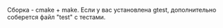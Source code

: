 Сборка - cmake + make. Если у вас установлена gtest, дополнительно соберется файл "test" с тестами.
